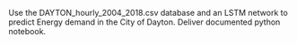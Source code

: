 Use the DAYTON_hourly_2004_2018.csv database and an LSTM network to predict Energy demand in the City of Dayton. Deliver documented python notebook. 

